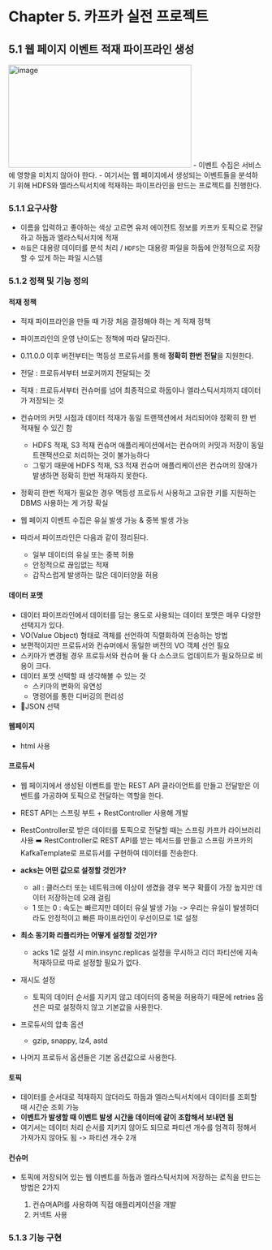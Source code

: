 # Chapter 5. 카프카 실전 프로젝트
## 5.1 웹 페이지 이벤트 적재 파이프라인 생성
<img width="360" height="203" alt="image" src="https://github.com/user-attachments/assets/76be6856-43b9-460a-bb08-9e642c0b5073" />
- 이벤트 수집은 서비스에 영향을 미치지 않아야 한다.
- 여기서는 웹 페이지에서 생성되는 이벤트들을 분석하기 위해 HDFS와 엘라스틱서치에 적재하는 파이프라인을 만드는 프로젝트를 진행한다.


### 5.1.1 요구사항
- 이름을 입력하고 좋아하는 색상 고르면 유저 에이전트 정보를 카프카 토픽으로 전달하고 하둡과 엘라스틱서치에 적재
- `하둡`은 대용량 데이터를 분석 처리 / `HDFS`는 대용량 파일을 하둡에 안정적으로 저장할 수 있게 하는 파일 시스템

### 5.1.2 정책 및 기능 정의
#### 적재 정책
- 적재 파이프라인을 만들 때 가장 처음 결정해야 하는 게 적재 정책
- 파이프라인의 운영 난이도는 정책에 따라 달라진다.
- 0.11.0.0 이후 버전부터는 멱등성 프로듀서를 통해 **정확히 한번 전달**을 지원한다.
  
- 전달 : 프로듀서부터 브로커까지 전달되는 것
- 적재 : 프로듀서부터 컨슈머를 넘어 최종적으로 하둡이나 엘라스틱서치까지 데이터가 저장되는 것
- 컨슈머의 커밋 시점과 데이터 적재가 동일 트랜잭션에서 처리되어야 정확히 한 번 적재될 수 있긴 함
  - HDFS 적재, S3 적재 컨슈머 애플리케이션에서는 컨슈머의 커밋과 저장이 동일 트랜잭션으로 처리하는 것이 불가능하다
  - 그렇기 때문에 HDFS 적재, S3 적재 컨슈머 애플리케이션은 컨슈머의 장애가 발생하면 정확히 한번 적재하지 못한다.
- 정확히 한번 적재가 필요한 경우 멱등성 프로듀서 사용하고 고유한 키를 지원하는 DBMS 사용하는 게 가장 확실

- 웹 페이지 이벤트 수집은 유실 발생 가능 & 중복 발생 가능
- 따라서 파이프라인은 다음과 같이 정리된다.
  - 일부 데이터의 유실 또는 중복 허용
  - 안정적으로 끊임없는 적재
  - 갑작스럽게 발생하는 많은 데이터양을 허용

#### 데이터 포맷
- 데이터 파이프라인에서 데이터를 담는 용도로 사용되는 데이터 포맷은 매우 다양한 선택지가 있다.
-  VO(Value Object) 형태로 객체를 선언하여 직렬화하여 전송하는 방법
  - 보편적이지만 프로듀서와 컨슈머에서 동일한 버전의 VO 객체 선언 필요
  - 스키마가 변경될 경우 프로듀서와 컨슈머 둘 다 소스코드 업데이트가 필요하므로 비용이 크다.
- 데이터 포맷 선택할 때 생각해볼 수 있는 것
  - 스키마의 변화의 유연성
  - 명령어를 통한 디버깅의 편리성
- JSON 선택
#### 웹페이지
- html 사용

#### 프로듀서
- 웹 페이지에서 생성된 이벤트를 받는 REST API 클라이언트를 만들고 전달받은 이벤트를 가공하여 토픽으로 전달하는 역할을 한다.
- REST API는 스프링 부트 + RestController 사용해 개발
- RestController로 받은 데이터를 토픽으로 전달할 때는 스프링 카프카 라이브러리 사용
➡️ RestController로 REST API를 받는 메서드를 만들고 스프링 카프카의 KafkaTemplate로 프로듀서를 구현하여 데이터를 전송한다.

- **acks는 어떤 값으로 설정할 것인가?**
  - all : 클러스터 또는 네트워크에 이상이 생겼을 경우 복구 확률이 가장 높지만 데이터 저장하는데 오래 걸림
  - 1 또는 0 : 속도는 빠르지만 데이터 유실 발생 가능
-> 우리는 유실이 발생하더라도 안정적이고 빠른 파이프라인이 우선이므로 1로 설정

- **최소 동기화 리플리카는 어떻게 설정할 것인가?**
  - acks 1로 설정 시 min.insync.replicas 설정을 무시하고 리더 파티션에 지속 적재하므로 따로 설정할 필요가 없다.
 
- 재시도 설정
  - 토픽의 데이터 순서를 지키지 않고 데이터의 중복을 허용하기 때문에 retries 옵션은 따로 설정하지 않고 기본값을 사용한다.

- 프로듀서의 압축 옵션
  - gzip, snappy, lz4, astd
- 나머지 프로듀서 옵션들은 기본 옵션값으로 사용한다.

#### 토픽
- 데이터를 순서대로 적재하지 않더라도 하둡과 엘라스틱서치에서 데이터를 조회할 때 시간순 조회 가능
- **이벤트가 발생할 때 이벤트 발생 시간을 데이터에 같이 조합해서 보내면 됨**
- 여기서는 데이터 처리 순서를 지키지 않아도 되므로 파티션 개수를 엄격히 정해서 가져가지 않아도 됨 -> 파티션 개수 2개

#### 컨슈머
- 토픽에 저장되어 있는 웹 이벤트를 하둡과 엘라스틱서치에 저장하는 로직을 만드는 방법은 2가지

  
  1. 컨슈머API를 사용하여 직접 애플리케이션을 개발
  2. 커넥트 사용
 
### 5.1.3 기능 구현
